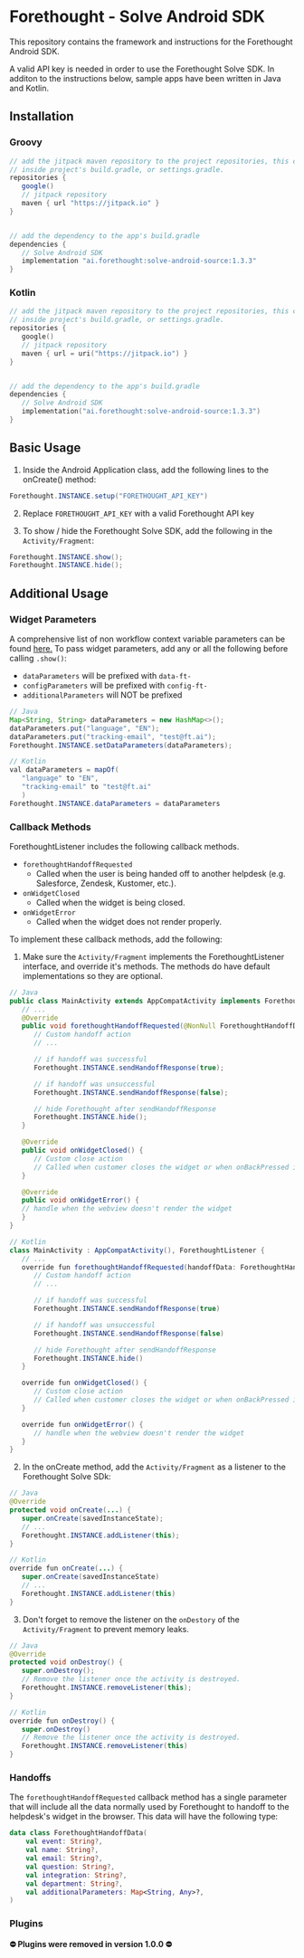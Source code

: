 # Forethought - Solve Android SDK

This repository contains the framework and instructions for the Forethought Android SDK.

A valid API key is needed in order to use the Forethought Solve SDK. In additon to the instructions below, sample apps have been written in Java and Kotlin.

## Installation

### Groovy

```groovy
// add the jitpack maven repository to the project repositories, this can exist
// inside project's build.gradle, or settings.gradle.
repositories {
   google()
   // jitpack repository
   maven { url "https://jitpack.io" }
}


// add the dependency to the app's build.gradle
dependencies {
   // Solve Android SDK
   implementation "ai.forethought:solve-android-source:1.3.3"
}
```

### Kotlin

```kotlin
// add the jitpack maven repository to the project repositories, this can exist
// inside project's build.gradle, or settings.gradle.
repositories {
   google()
   // jitpack repository
   maven { url = uri("https://jitpack.io") }
}


// add the dependency to the app's build.gradle
dependencies {
   // Solve Android SDK
   implementation("ai.forethought:solve-android-source:1.3.3")
}
```

## Basic Usage

1. Inside the Android Application class, add the following lines to the onCreate() method:

```java
Forethought.INSTANCE.setup("FORETHOUGHT_API_KEY")
```

2. Replace `FORETHOUGHT_API_KEY` with a valid Forethought API key

3. To show / hide the Forethought Solve SDK, add the following in the `Activity/Fragment`:

```java
Forethought.INSTANCE.show();
Forethought.INSTANCE.hide();
```

## Additional Usage

### Widget Parameters

A comprehensive list of non workflow context variable parameters can be found [here.](https://support.forethought.ai/hc/en-us/articles/1500002917301-Installation-Guide-for-Solve-Widget#:~:text=Additional%20Attributes) To pass widget parameters, add any or all the following before calling `.show()`:

- `dataParameters` will be prefixed with `data-ft-`
- `configParameters` will be prefixed with `config-ft-`
- `additionalParameters` will NOT be prefixed

```java
// Java
Map<String, String> dataParameters = new HashMap<>();
dataParameters.put("language", "EN");
dataParameters.put("tracking-email", "test@ft.ai");
Forethought.INSTANCE.setDataParameters(dataParameters);

// Kotlin
val dataParameters = mapOf(
   "language" to "EN",
   "tracking-email" to "test@ft.ai"
   )
Forethought.INSTANCE.dataParameters = dataParameters
```

### Callback Methods

ForethoughtListener includes the following callback methods.
- `forethoughtHandoffRequested`
  - Called when the user is being handed off to another helpdesk (e.g. Salesforce, Zendesk, Kustomer, etc.).
- `onWidgetClosed`
  - Called when the widget is being closed.
- `onWidgetError`
  - Called when the widget does not render properly.

To implement these callback methods, add the following:

1. Make sure the `Activity/Fragment` implements the ForethoughtListener interface, and override it's methods. The methods
   do have default implementations so they are optional.

```java
// Java
public class MainActivity extends AppCompatActivity implements ForethoughtListener {
   // ...
   @Override
   public void forethoughtHandoffRequested(@NonNull ForethoughtHandoffData forethoughtHandoffData) {
      // Custom handoff action
      // ...

      // if handoff was successful
      Forethought.INSTANCE.sendHandoffResponse(true);

      // if handoff was unsuccessful
      Forethought.INSTANCE.sendHandoffResponse(false);

      // hide Forethought after sendHandoffResponse
      Forethought.INSTANCE.hide();
   }

   @Override
   public void onWidgetClosed() {
      // Custom close action
      // Called when customer closes the widget or when onBackPressed is triggered
   }

   @Override
   public void onWidgetError() {
   // handle when the webview doesn't render the widget
   }
}

// Kotlin
class MainActivity : AppCompatActivity(), ForethoughtListener {
   // ...
   override fun forethoughtHandoffRequested(handoffData: ForethoughtHandoffData) {
      // Custom handoff action
      // ...

      // if handoff was successful
      Forethought.INSTANCE.sendHandoffResponse(true)

      // if handoff was unsuccessful
      Forethought.INSTANCE.sendHandoffResponse(false)

      // hide Forethought after sendHandoffResponse
      Forethought.INSTANCE.hide()
   }

   override fun onWidgetClosed() {
      // Custom close action
      // Called when customer closes the widget or when onBackPressed is triggered
   }

   override fun onWidgetError() {
      // handle when the webview doesn't render the widget
   }
}
```

2. In the onCreate method, add the `Activity/Fragment` as a listener to the Forethought Solve SDk:

```java
// Java
@Override
protected void onCreate(...) {
   super.onCreate(savedInstanceState);
   // ...
   Forethought.INSTANCE.addListener(this);
}

// Kotlin
override fun onCreate(...) {
   super.onCreate(savedInstanceState)
   // ...
   Forethought.INSTANCE.addListener(this)
}
```

3. Don't forget to remove the listener on the `onDestory` of the `Activity/Fragment` to prevent memory leaks.

```java
// Java
@Override
protected void onDestroy() {
   super.onDestroy();
   // Remove the listener once the activity is destroyed.
   Forethought.INSTANCE.removeListener(this);
}

// Kotlin
override fun onDestroy() {
   super.onDestroy()
   // Remove the listener once the activity is destroyed.
   Forethought.INSTANCE.removeListener(this)
}
```

### Handoffs

The `forethoughtHandoffRequested` callback method has a single parameter that will include all the data normally used by Forethought to handoff to the helpdesk's widget in the browser. This data will have the following type:

```kotlin
data class ForethoughtHandoffData(
    val event: String?,
    val name: String?,
    val email: String?,
    val question: String?,
    val integration: String?,
    val department: String?,
    val additionalParameters: Map<String, Any>?,
)
```

### Plugins

**⛔️ Plugins were removed in version 1.0.0 ⛔️**
